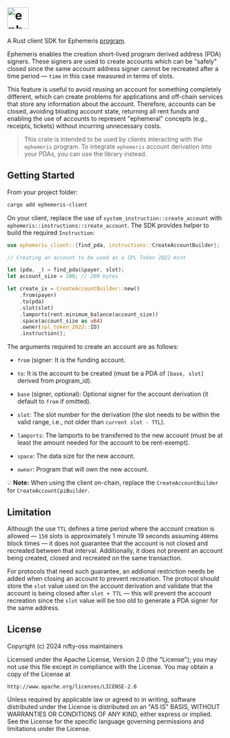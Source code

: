 # <img height="50" alt="ephemeris" src="https://github.com/user-attachments/assets/3c9283a8-b4ac-4ba3-bc54-7f089d126adf"/>

A Rust client SDK for Ephemeris [program](https://github.com/nifty-oss/ephemeris).

Ephemeris enables the creation short-lived program derived address (PDA) signers. These signers are used to create accounts which can be "safely" closed since the same account address signer cannot be recreated after a time period &mdash; `time` in this case measured in terms of slots.

This feature is useful to avoid reusing an account for something completely different, which can create problems for applications and off-chain services that store any information about the account. Therefore, accounts can be closed, avoiding bloating account state, returning all rent funds and enabling the use of accounts to represent "ephemeral" concepts (e.g., receipts, tickets) without incurring unnecessary costs.

> This crate is intended to be used by clients interacting with the `ephemeris` program. To integrate `ephemeris` account derivation into your PDAs, you can use the library instead.

## Getting Started

From your project folder:

```bash
cargo add ephemeris-client
```

On your client, replace the use of `system_instruction::create_account` with `ephemeris::instructions::create_account`. The SDK provides helper to build the required `Instruction`:
```rust
use ephemeris_client::{find_pda, instructions::CreateAccountBuilder};

// Creating an account to be used as a SPL Token 2022 mint

let (pda, _) = find_pda(&payer, slot);
let account_size = 200; // 200 bytes

let create_ix = CreateAccountBuilder::new()
    .from(payer)
    .to(pda)
    .slot(slot)
    .lamports(rent.minimum_balance(account_size))
    .space(account_size as u64)
    .owner(spl_token_2022::ID)
    .instruction();
```
The arguments required to create an account are as follows:

* `from` (signer:
  It is the funding account.

* `to`:
  It is the account to be created (must be a PDA of `[base, slot]` derived from
  program_id).

* `base` (signer, optional):
  Optional signer for the account derivation (it default to `from` if omitted).

* `slot`:
  The slot number for the derivation (the slot needs to be within the valid range,
  i.e., not older than `current slot - TTL`).

* `lamports`:
  The lamports to be transferred to the new account (must be at least the amount
  needed for the account to be rent-exempt).

* `space`:
  The data size for the new account.

* `owner`:
  Program that will own the new account.

💡 **Note:** When using the client on-chain, replace the `CreateAccountBuilder` for `CreateAccountCpiBuilder`.

## Limitation

Although the use `TTL` defines a time period where the account creation is allowed &mdash; `150` slots is approximately 1 minute 19 seconds assuming `400`ms block times &mdash; it does not guarantee that the account is not closed and recreated between that interval. Additionally, it does not prevent an account being created, closed and recreated on the same transaction.

For protocols that need such guarantee, an addional restriction needs be added when closing an account to prevent recreation. The protocol should store the `slot` value used on the account derivation and validate that the account is being closed after `slot + TTL` &mdash; this will prevent the account recreation since the `slot` value will be too old to generate a PDA signer for the same address.

## License

Copyright (c) 2024 nifty-oss maintainers

Licensed under the Apache License, Version 2.0 (the "License");
you may not use this file except in compliance with the License.
You may obtain a copy of the License at

    http://www.apache.org/licenses/LICENSE-2.0

Unless required by applicable law or agreed to in writing, software
distributed under the License is distributed on an "AS IS" BASIS,
WITHOUT WARRANTIES OR CONDITIONS OF ANY KIND, either express or implied.
See the License for the specific language governing permissions and
limitations under the License.
